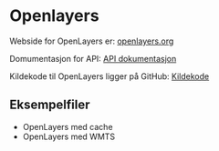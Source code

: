 # Openlayers

Webside for OpenLayers er: [openlayers.org](http://openlayers.org/)

Domumentasjon for API: [API dokumentasjon](http://openlayers.org/en/latest/apidoc/)

Kildekode til OpenLayers ligger på GitHub:  [Kildekode](https://github.com/openlayers/ol3)

## Eksempelfiler

- OpenLayers med cache
- OpenLayers med WMTS
